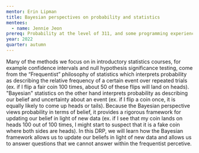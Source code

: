 ```yaml
---
mentor: Erin Lipman
title: Bayesian perspectives on probability and statistics
mentees:
  - name: Jennie Jeon
prereq: Probability at the level of 311, and some programming experience (preferably R)
year: 2022
quarter: autumn
---
```

Many of the methods we focus on in introductory statistics courses, for example confidence intervals and null hypothesis significance testing, come from the “Frequentist” philosophy of statistics which interprets probability as describing the relative frequency of a certain event over repeated trials (ex. if I flip a fair coin 100 times, about 50 of these flips will land on heads). "Bayesian" statistics on the other hand interprets probability as describing our belief and uncertainty about an event (ex. if I flip a coin once, it is equally likely to come up heads or tails). Because the Bayesian perspective views probability in terms of belief, it provides a rigorous framework for updating our belief in light of new data (ex. if I see that my coin lands on heads 100 out of 100 times, I might start to suspect that it is a fake coin where both sides are heads). In this DRP, we will learn how the Bayesian framework allows us to update our beliefs in light of new data and allows us to answer questions that we cannot answer within the frequentist percetive.